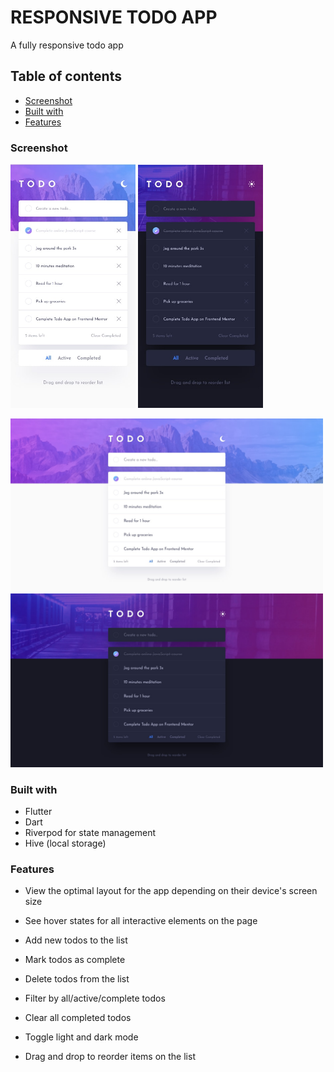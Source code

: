 # RESPONSIVE TODO APP

A fully responsive todo app

## Table of contents

- [Screenshot](#screenshot)
- [Built with](#built-with)
- [Features](#features)


### Screenshot

<img src="./assets/screenshots/mobile-design-light.jpg" width="200" alt="todo section" />    <img src="./assets/screenshots/mobile-design-dark.jpg" width="200" alt="notes section" /> 

<img src="./assets/screenshots/desktop-design-light.jpg" width="500" alt="todo section" />
<img src="./assets/screenshots/desktop-design-dark.jpg" width="500" alt="notes section" /> 

### Built with

- Flutter
- Dart
- Riverpod for state management
- Hive (local storage)

### Features

- View the optimal layout for the app depending on their device's screen size

- See hover states for all interactive elements on the page

- Add new todos to the list

- Mark todos as complete

- Delete todos from the list

- Filter by all/active/complete todos

- Clear all completed todos

- Toggle light and dark mode

- Drag and drop to reorder items on the list